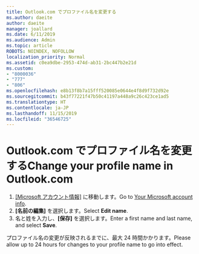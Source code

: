 ```yaml
---
title: Outlook.com でプロファイル名を変更する
ms.author: daeite
author: daeite
manager: joallard
ms.date: 6/11/2019
ms.audience: Admin
ms.topic: article
ROBOTS: NOINDEX, NOFOLLOW
localization_priority: Normal
ms.assetid: c0ea9dbe-2953-474d-ab31-2bc447b2e21d
ms.custom:
- "8000036"
- "777"
- "806"
ms.openlocfilehash: e8b13f8b7a15fff520085e0644e4f8d9f732d92e
ms.sourcegitcommit: b43f77221f47b50c41197a448a9c26c423ce1ad5
ms.translationtype: HT
ms.contentlocale: ja-JP
ms.lasthandoff: 11/15/2019
ms.locfileid: "36546725"
---
```

# <a name="change-your-profile-name-in-outlookcom"></a><span data-ttu-id="35f1c-102">Outlook.com でプロファイル名を変更する</span><span class="sxs-lookup"><span data-stu-id="35f1c-102">Change your profile name in Outlook.com</span></span>

1. <span data-ttu-id="35f1c-103">[[Microsoft アカウント情報]](https://go.microsoft.com/fwlink/p/?linkid=860841) に移動します。</span><span class="sxs-lookup"><span data-stu-id="35f1c-103">Go to [Your Microsoft account info](https://go.microsoft.com/fwlink/p/?linkid=860841).</span></span>
2. <span data-ttu-id="35f1c-104">**[名前の編集]** を選択します。</span><span class="sxs-lookup"><span data-stu-id="35f1c-104">Select **Edit name**.</span></span>
3. <span data-ttu-id="35f1c-105">名と姓を入力し、**[保存]** を選択します。</span><span class="sxs-lookup"><span data-stu-id="35f1c-105">Enter a first name and last name, and select **Save**.</span></span>

<span data-ttu-id="35f1c-106">プロファイル名の変更が反映されるまでに、最大 24 時間かかります。</span><span class="sxs-lookup"><span data-stu-id="35f1c-106">Please allow up to 24 hours for changes to your profile name to go into effect.</span></span>